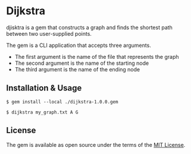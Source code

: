 # Dijkstra

djisktra is a gem that constructs a graph and finds the shortest path between two user-supplied points.

The gem is a CLI application that accepts three arguments.

* The first argument is the name of the file that represents the graph
* The second argument is the name of the starting node
* The third argument is the name of the ending node

## Installation & Usage

`$ gem install --local ./dijkstra-1.0.0.gem`

`$ dijkstra my_graph.txt A G`

## License

The gem is available as open source under the terms of the [MIT License](http://opensource.org/licenses/MIT).

